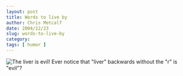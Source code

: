 ```yaml
---
layout: post
title: Words to live by
author: Chris Metcalf
date: 2004/12/23
slug: words-to-live-by
category: 
tags: [ humor ]
---
```


<img src="/uploads/evil_liver_cropped.jpg" alt="The liver is evil!" />
Ever notice that "liver" backwards without the "r" is "evil"?
